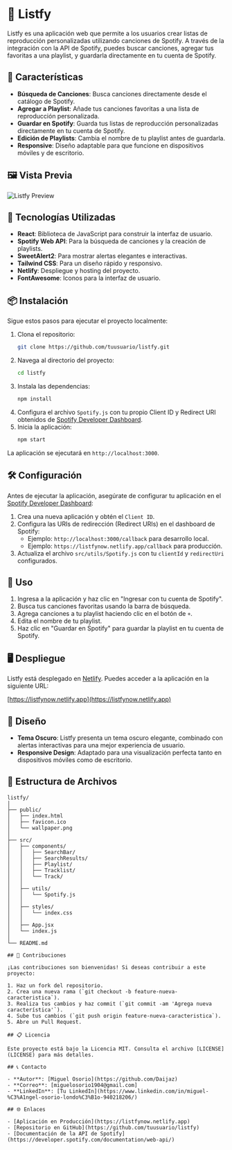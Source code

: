 # 🎵 Listfy

Listfy es una aplicación web que permite a los usuarios crear listas de reproducción personalizadas utilizando canciones de Spotify. A través de la integración con la API de Spotify, puedes buscar canciones, agregar tus favoritas a una playlist, y guardarla directamente en tu cuenta de Spotify.

## 🌟 Características

- **Búsqueda de Canciones**: Busca canciones directamente desde el catálogo de Spotify.
- **Agregar a Playlist**: Añade tus canciones favoritas a una lista de reproducción personalizada.
- **Guardar en Spotify**: Guarda tus listas de reproducción personalizadas directamente en tu cuenta de Spotify.
- **Edición de Playlists**: Cambia el nombre de tu playlist antes de guardarla.
- **Responsive**: Diseño adaptable para que funcione en dispositivos móviles y de escritorio.

## 🖼️ Vista Previa

![Listfy Preview](https://listfynow.netlify.app/wallpaper.png)

## 🚀 Tecnologías Utilizadas

- **React**: Biblioteca de JavaScript para construir la interfaz de usuario.
- **Spotify Web API**: Para la búsqueda de canciones y la creación de playlists.
- **SweetAlert2**: Para mostrar alertas elegantes e interactivas.
- **Tailwind CSS**: Para un diseño rápido y responsivo.
- **Netlify**: Despliegue y hosting del proyecto.
- **FontAwesome**: Iconos para la interfaz de usuario.

## 📦 Instalación

Sigue estos pasos para ejecutar el proyecto localmente:

1. Clona el repositorio:
    ```bash
    git clone https://github.com/tuusuario/listfy.git
    ```
2. Navega al directorio del proyecto:
    ```bash
    cd listfy
    ```
3. Instala las dependencias:
    ```bash
    npm install
    ```
4. Configura el archivo `Spotify.js` con tu propio Client ID y Redirect URI obtenidos de [Spotify Developer Dashboard](https://developer.spotify.com/dashboard/).
5. Inicia la aplicación:
    ```bash
    npm start
    ```

La aplicación se ejecutará en `http://localhost:3000`.

## 🛠️ Configuración

Antes de ejecutar la aplicación, asegúrate de configurar tu aplicación en el [Spotify Developer Dashboard](https://developer.spotify.com/dashboard/):

1. Crea una nueva aplicación y obtén el `Client ID`.
2. Configura las URIs de redirección (Redirect URIs) en el dashboard de Spotify:
   - Ejemplo: `http://localhost:3000/callback` para desarrollo local.
   - Ejemplo: `https://listfynow.netlify.app/callback` para producción.
3. Actualiza el archivo `src/utils/Spotify.js` con tu `clientId` y `redirectUri` configurados.

## 📄 Uso

1. Ingresa a la aplicación y haz clic en "Ingresar con tu cuenta de Spotify".
2. Busca tus canciones favoritas usando la barra de búsqueda.
3. Agrega canciones a tu playlist haciendo clic en el botón de `+`.
4. Edita el nombre de tu playlist.
5. Haz clic en "Guardar en Spotify" para guardar la playlist en tu cuenta de Spotify.

## 🖥️ Despliegue

Listfy está desplegado en [Netlify](https://www.netlify.com/). Puedes acceder a la aplicación en la siguiente URL:

[https://listfynow.netlify.app](https://listfynow.netlify.app)

## 🎨 Diseño

- **Tema Oscuro**: Listfy presenta un tema oscuro elegante, combinado con alertas interactivas para una mejor experiencia de usuario.
- **Responsive Design**: Adaptado para una visualización perfecta tanto en dispositivos móviles como de escritorio.

## 📂 Estructura de Archivos

```plaintext
listfy/
│
├── public/
│   ├── index.html
│   ├── favicon.ico
│   └── wallpaper.png
│
├── src/
│   ├── components/
│   │   ├── SearchBar/
│   │   ├── SearchResults/
│   │   ├── Playlist/
│   │   ├── Tracklist/
│   │   └── Track/
│   │
│   ├── utils/
│   │   └── Spotify.js
│   │
│   ├── styles/
│   │   └── index.css
│   │
│   ├── App.jsx
│   └── index.js
│
└── README.md

## 💛 Contribuciones

¡Las contribuciones son bienvenidas! Si deseas contribuir a este proyecto:

1. Haz un fork del repositorio.
2. Crea una nueva rama (`git checkout -b feature-nueva-caracteristica`).
3. Realiza tus cambios y haz commit (`git commit -am 'Agrega nueva característica'`).
4. Sube tus cambios (`git push origin feature-nueva-caracteristica`).
5. Abre un Pull Request.

## 📋 Licencia

Este proyecto está bajo la Licencia MIT. Consulta el archivo [LICENSE](LICENSE) para más detalles.

## 📞 Contacto

- **Autor**: [Miguel Osorio](https://github.com/Daijaz)
- **Correo**: [miguelosorio1904@gmail.com]
- **LinkedIn**: [Tu LinkedIn](https://www.linkedin.com/in/miguel-%C3%A1ngel-osorio-londo%C3%B1o-940218206/)

## 🌐 Enlaces

- [Aplicación en Producción](https://listfynow.netlify.app)
- [Repositorio en GitHub](https://github.com/tuusuario/listfy)
- [Documentación de la API de Spotify](https://developer.spotify.com/documentation/web-api/)
